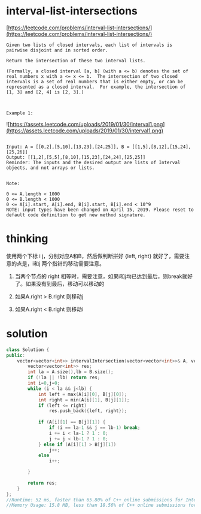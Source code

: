 # interval-list-intersections

[https://leetcode.com/problems/interval-list-intersections/](https://leetcode.com/problems/interval-list-intersections/)

```
Given two lists of closed intervals, each list of intervals is pairwise disjoint and in sorted order.

Return the intersection of these two interval lists.

(Formally, a closed interval [a, b] (with a <= b) denotes the set of real numbers x with a <= x <= b.  The intersection of two closed intervals is a set of real numbers that is either empty, or can be represented as a closed interval.  For example, the intersection of [1, 3] and [2, 4] is [2, 3].)

 

Example 1:

```
![https://assets.leetcode.com/uploads/2019/01/30/interval1.png](https://assets.leetcode.com/uploads/2019/01/30/interval1.png)
```

Input: A = [[0,2],[5,10],[13,23],[24,25]], B = [[1,5],[8,12],[15,24],[25,26]]
Output: [[1,2],[5,5],[8,10],[15,23],[24,24],[25,25]]
Reminder: The inputs and the desired output are lists of Interval objects, and not arrays or lists.
 

Note:

0 <= A.length < 1000
0 <= B.length < 1000
0 <= A[i].start, A[i].end, B[i].start, B[i].end < 10^9
NOTE: input types have been changed on April 15, 2019. Please reset to default code definition to get new method signature.
```
# thinking

使用两个下标 i j，分别对应A和B，然后做判断拼好 {left, right} 就好了，需要注意的点是，i和j 两个指针的移动需要注意。

1. 当两个节点的 right 相等时，需要注意，如果i和j均已达到最后，则break就好了。如果没有到最后，移动可以移动的

2. 如果A.right > B.right 则移动j

3. 如果A.right < B.right 则移动i

# solution 

```c++
class Solution {
public:
    vector<vector<int>> intervalIntersection(vector<vector<int>>& A, vector<vector<int>>& B) {
        vector<vector<int>> res;
        int la = A.size(),lb = B.size();
        if (!la || !lb) return res;
        int i=0,j=0;
        while (i < la && j<lb) {
            int left = max(A[i][0], B[j][0]);
            int right = min(A[i][1], B[j][1]);
            if (left <= right) 
                res.push_back({left, right});   
            
            if (A[i][1] == B[j][1]) {
                if (i == la-1 && j == lb-1) break;
                i += i < la-1 ? 1 : 0;
                j += j < lb-1 ? 1 : 0;
            } else if (A[i][1] > B[j][1])
                j++;
            else 
                i++;

        }
        
        return res;
    }
};
//Runtime: 52 ms, faster than 65.80% of C++ online submissions for Interval List Intersections.
//Memory Usage: 15.8 MB, less than 18.56% of C++ online submissions for Interval List Intersections.
```